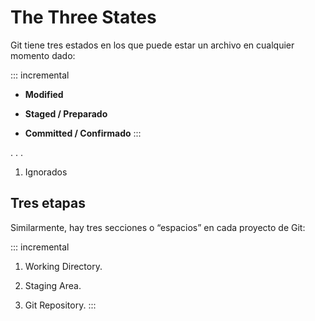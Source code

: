 # The Three States
Git tiene tres estados en los que puede estar un archivo en cualquier
momento dado:

::: incremental
 - **Modified**

 - **Staged / Preparado**

 - **Committed / Confirmado**
:::

. . .

1. Ignorados

## Tres etapas

Similarmente, hay tres secciones o “espacios” en cada proyecto de Git:

::: incremental
1. Working Directory.

2. Staging Area.

3. Git Repository.
:::
